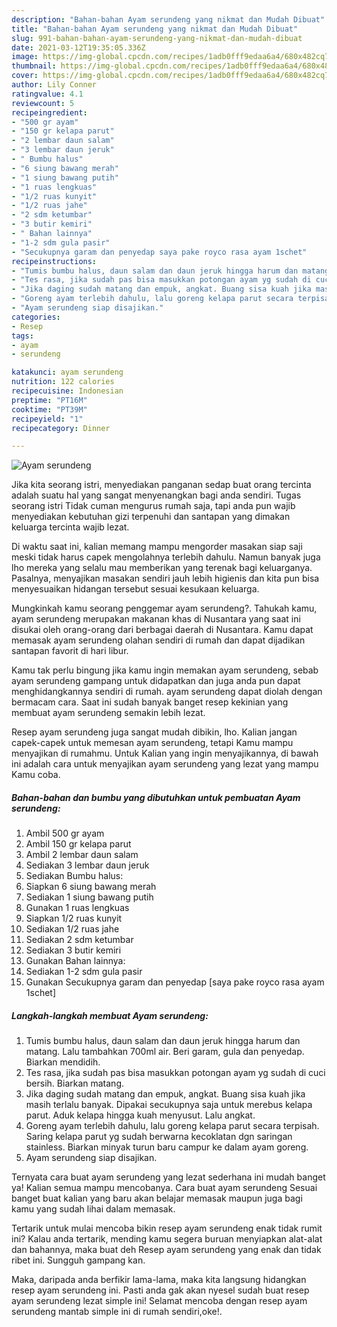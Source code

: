 ```yaml
---
description: "Bahan-bahan Ayam serundeng yang nikmat dan Mudah Dibuat"
title: "Bahan-bahan Ayam serundeng yang nikmat dan Mudah Dibuat"
slug: 991-bahan-bahan-ayam-serundeng-yang-nikmat-dan-mudah-dibuat
date: 2021-03-12T19:35:05.336Z
image: https://img-global.cpcdn.com/recipes/1adb0fff9edaa6a4/680x482cq70/ayam-serundeng-foto-resep-utama.jpg
thumbnail: https://img-global.cpcdn.com/recipes/1adb0fff9edaa6a4/680x482cq70/ayam-serundeng-foto-resep-utama.jpg
cover: https://img-global.cpcdn.com/recipes/1adb0fff9edaa6a4/680x482cq70/ayam-serundeng-foto-resep-utama.jpg
author: Lily Conner
ratingvalue: 4.1
reviewcount: 5
recipeingredient:
- "500 gr ayam"
- "150 gr kelapa parut"
- "2 lembar daun salam"
- "3 lembar daun jeruk"
- " Bumbu halus"
- "6 siung bawang merah"
- "1 siung bawang putih"
- "1 ruas lengkuas"
- "1/2 ruas kunyit"
- "1/2 ruas jahe"
- "2 sdm ketumbar"
- "3 butir kemiri"
- " Bahan lainnya"
- "1-2 sdm gula pasir"
- "Secukupnya garam dan penyedap saya pake royco rasa ayam 1schet"
recipeinstructions:
- "Tumis bumbu halus, daun salam dan daun jeruk hingga harum dan matang. Lalu tambahkan 700ml air. Beri garam, gula dan penyedap. Biarkan mendidih."
- "Tes rasa, jika sudah pas bisa masukkan potongan ayam yg sudah di cuci bersih. Biarkan matang."
- "Jika daging sudah matang dan empuk, angkat. Buang sisa kuah jika masih terlalu banyak. Dipakai secukupnya saja untuk merebus kelapa parut. Aduk kelapa hingga kuah menyusut. Lalu angkat."
- "Goreng ayam terlebih dahulu, lalu goreng kelapa parut secara terpisah. Saring kelapa parut yg sudah berwarna kecoklatan dgn saringan stainless. Biarkan minyak turun baru campur ke dalam ayam goreng."
- "Ayam serundeng siap disajikan."
categories:
- Resep
tags:
- ayam
- serundeng

katakunci: ayam serundeng 
nutrition: 122 calories
recipecuisine: Indonesian
preptime: "PT16M"
cooktime: "PT39M"
recipeyield: "1"
recipecategory: Dinner

---
```



![Ayam serundeng](https://img-global.cpcdn.com/recipes/1adb0fff9edaa6a4/680x482cq70/ayam-serundeng-foto-resep-utama.jpg)

Jika kita seorang istri, menyediakan panganan sedap buat orang tercinta adalah suatu hal yang sangat menyenangkan bagi anda sendiri. Tugas seorang istri Tidak cuman mengurus rumah saja, tapi anda pun wajib menyediakan kebutuhan gizi terpenuhi dan santapan yang dimakan keluarga tercinta wajib lezat.

Di waktu  saat ini, kalian memang mampu mengorder masakan siap saji meski tidak harus capek mengolahnya terlebih dahulu. Namun banyak juga lho mereka yang selalu mau memberikan yang terenak bagi keluarganya. Pasalnya, menyajikan masakan sendiri jauh lebih higienis dan kita pun bisa menyesuaikan hidangan tersebut sesuai kesukaan keluarga. 



Mungkinkah kamu seorang penggemar ayam serundeng?. Tahukah kamu, ayam serundeng merupakan makanan khas di Nusantara yang saat ini disukai oleh orang-orang dari berbagai daerah di Nusantara. Kamu dapat memasak ayam serundeng olahan sendiri di rumah dan dapat dijadikan santapan favorit di hari libur.

Kamu tak perlu bingung jika kamu ingin memakan ayam serundeng, sebab ayam serundeng gampang untuk didapatkan dan juga anda pun dapat menghidangkannya sendiri di rumah. ayam serundeng dapat diolah dengan bermacam cara. Saat ini sudah banyak banget resep kekinian yang membuat ayam serundeng semakin lebih lezat.

Resep ayam serundeng juga sangat mudah dibikin, lho. Kalian jangan capek-capek untuk memesan ayam serundeng, tetapi Kamu mampu menyajikan di rumahmu. Untuk Kalian yang ingin menyajikannya, di bawah ini adalah cara untuk menyajikan ayam serundeng yang lezat yang mampu Kamu coba.

<!--inarticleads1-->

##### Bahan-bahan dan bumbu yang dibutuhkan untuk pembuatan Ayam serundeng:

1. Ambil 500 gr ayam
1. Ambil 150 gr kelapa parut
1. Ambil 2 lembar daun salam
1. Sediakan 3 lembar daun jeruk
1. Sediakan  Bumbu halus:
1. Siapkan 6 siung bawang merah
1. Sediakan 1 siung bawang putih
1. Gunakan 1 ruas lengkuas
1. Siapkan 1/2 ruas kunyit
1. Sediakan 1/2 ruas jahe
1. Sediakan 2 sdm ketumbar
1. Sediakan 3 butir kemiri
1. Gunakan  Bahan lainnya:
1. Sediakan 1-2 sdm gula pasir
1. Gunakan Secukupnya garam dan penyedap [saya pake royco rasa ayam 1schet]




<!--inarticleads2-->

##### Langkah-langkah membuat Ayam serundeng:

1. Tumis bumbu halus, daun salam dan daun jeruk hingga harum dan matang. Lalu tambahkan 700ml air. Beri garam, gula dan penyedap. Biarkan mendidih.
1. Tes rasa, jika sudah pas bisa masukkan potongan ayam yg sudah di cuci bersih. Biarkan matang.
1. Jika daging sudah matang dan empuk, angkat. Buang sisa kuah jika masih terlalu banyak. Dipakai secukupnya saja untuk merebus kelapa parut. Aduk kelapa hingga kuah menyusut. Lalu angkat.
1. Goreng ayam terlebih dahulu, lalu goreng kelapa parut secara terpisah. Saring kelapa parut yg sudah berwarna kecoklatan dgn saringan stainless. Biarkan minyak turun baru campur ke dalam ayam goreng.
1. Ayam serundeng siap disajikan.




Ternyata cara buat ayam serundeng yang lezat sederhana ini mudah banget ya! Kalian semua mampu mencobanya. Cara buat ayam serundeng Sesuai banget buat kalian yang baru akan belajar memasak maupun juga bagi kamu yang sudah lihai dalam memasak.

Tertarik untuk mulai mencoba bikin resep ayam serundeng enak tidak rumit ini? Kalau anda tertarik, mending kamu segera buruan menyiapkan alat-alat dan bahannya, maka buat deh Resep ayam serundeng yang enak dan tidak ribet ini. Sungguh gampang kan. 

Maka, daripada anda berfikir lama-lama, maka kita langsung hidangkan resep ayam serundeng ini. Pasti anda gak akan nyesel sudah buat resep ayam serundeng lezat simple ini! Selamat mencoba dengan resep ayam serundeng mantab simple ini di rumah sendiri,oke!.

